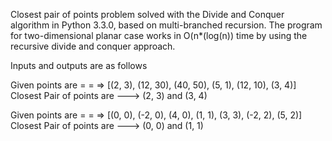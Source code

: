 Closest pair of points problem solved with the Divide and Conquer algorithm in Python 3.3.0, based on multi-branched recursion. The program for two-dimensional planar case works in O(n*(log(n)) time by using the recursive divide and conquer approach. 

Inputs and outputs are as follows

Given points are = = =>  [(2, 3), (12, 30), (40, 50), (5, 1), (12, 10), (3, 4)]
Closest Pair of points are --->  (2, 3)  and  (3, 4)


Given points are = = =>  [(0, 0), (-2, 0), (4, 0), (1, 1), (3, 3), (-2, 2), (5, 2)]
Closest Pair of points are --->  (0, 0)  and  (1, 1)
